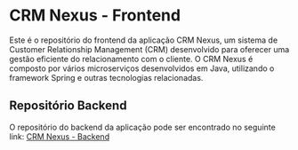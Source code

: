 # CRM Nexus - Frontend

Este é o repositório do frontend da aplicação CRM Nexus, um sistema de Customer Relationship Management (CRM) desenvolvido para oferecer uma gestão eficiente do relacionamento com o cliente. O CRM Nexus é composto por vários microserviços desenvolvidos em Java, utilizando o framework Spring e outras tecnologias relacionadas. 

## Repositório Backend
O repositório do backend da aplicação pode ser encontrado no seguinte link: [CRM Nexus - Backend](https://github.com/matheusoaresilva/CRM-Nexus-Backend)

